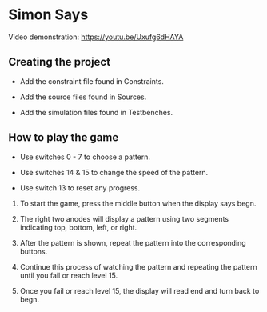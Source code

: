 # Simon Says

Video demonstration: https://youtu.be/Uxufg6dHAYA

## Creating the project 
* Add the constraint file found in Constraints.

* Add the source files found in Sources.

* Add the simulation files found in Testbenches.

## How to play the game
* Use switches 0 - 7 to choose a pattern.

* Use switches 14 & 15 to change the speed of the pattern.

* Use switch 13 to reset any progress.

1. To start the game, press the middle button when the display says begn.

2. The right two anodes will display a pattern using two segments indicating top, bottom, left, or right.

3. After the pattern is shown, repeat the pattern into the corresponding buttons.

4. Continue this process of watching the pattern and repeating the pattern until you fail or reach level 15.

5. Once you fail or reach level 15, the display will read end and turn back to begn.
